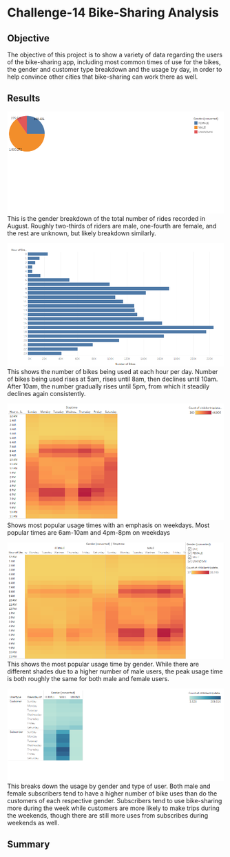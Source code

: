 # Challenge-14 Bike-Sharing Analysis

## Objective
The objective of this project is to show a variety of data regarding the users of the bike-sharing app, including most common times of use for the bikes, the gender and customer type breakdown and the usage by day, in order to help convince other cities that bike-sharing can work there as well.

## Results


![This is an image](https://github.com/sandmanN7/Challenge-14/blob/main/Images/Gender%20Breakdown.png)
This is the gender breakdown of the total number of rides recorded in August. Roughly two-thirds of riders are male, one-fourth are female, and the rest are unknown, but likely breakdown similarly. 

![This is an image](https://github.com/sandmanN7/Challenge-14/blob/main/Images/August%20Peak%20Hours.png)
This shows the number of bikes being used at each hour per day. Number of bikes being used rises at 5am, rises until 8am, then declines until 10am. After 10am, the number gradually rises until 5pm, from which it steadily declines again consistently.

![This is an image](https://github.com/sandmanN7/Challenge-14/blob/main/Images/User%20Trips%20by%20Weekday%20per%20Hour.png)
Shows most popular usage times with an emphasis on weekdays. Most popular times are 6am-10am and 4pm-8pm on weekdays

![This is an image](https://github.com/sandmanN7/Challenge-14/blob/main/Images/Gender%20Trips%20by%20Day%20(Hour).png)
This shows the most popular usage time by gender. While there are different shades due to a higher number of male users, the peak usage time is both roughly the same for both male and female users.

![This is an image](https://github.com/sandmanN7/Challenge-14/blob/main/Images/Gender%20Trips%20by%20Day.png)
This breaks down the usage by gender and type of user. Both male and female subscribers tend to have a higher number of bike uses than do the customers of each respective gender. Subscribers tend to use bike-sharing more during the week while customers are more likely to make trips during the weekends, though there are still more uses from subscribes during weekends as well.

## Summary
